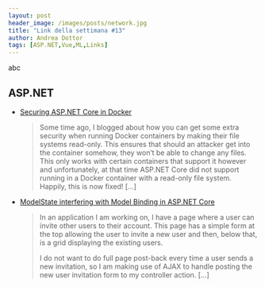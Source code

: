 ```yaml
---
layout: post
header_image: /images/posts/network.jpg
title: "Link della settimana #13"
author: Andrea Dottor
tags: [ASP.NET,Vue,ML,Links]
---
```


abc 
<!--more-->

## ASP<span>.NET

* [Securing ASP.NET Core in Docker](https://rehansaeed.com/securing-asp-net-core-in-docker/)
    >Some time ago, I blogged about how you can get some extra security when running Docker containers by making their file systems read-only. This ensures that should an attacker get into the container somehow, they won’t be able to change any files. This only works with certain containers that support it however and unfortunately, at that time ASP.NET Core did not support running in a Docker container with a read-only file system. Happily, this is now fixed! [...]
    
* [ModelState interfering with Model Binding in ASP.NET Core](https://www.jerriepelser.com/blog/modelstate-overriding-model-binding-aspnet-core/)
    >In an application I am working on, I have a page where a user can invite other users to their account. This page has a simple form at the top allowing the user to invite a new user and then, below that, is a grid displaying the existing users.
    >
    >I do not want to do full page post-back every time a user sends a new invitation, so I am making use of AJAX to handle posting the new user invitation form to my controller action. [...]
    

    

    
